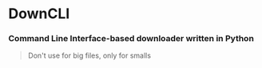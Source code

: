 # DownCLI
### Command Line Interface-based downloader written in Python
> Don't use for big files, only for smalls
